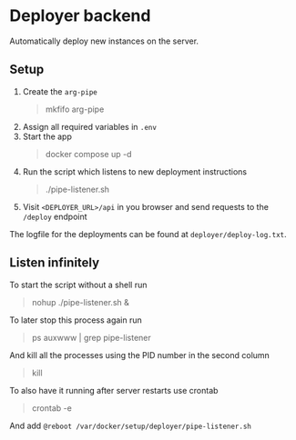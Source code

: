 # Deployer backend

Automatically deploy new instances on the server.

## Setup

1. Create the `arg-pipe`
    > mkfifo arg-pipe
2. Assign all required variables in `.env`
3. Start the app
    > docker compose up -d
4. Run the script which listens to new deployment instructions
   > ./pipe-listener.sh
5. Visit `<DEPLOYER_URL>/api` in you browser and send requests to the `/deploy` endpoint

The logfile for the deployments can be found at `deployer/deploy-log.txt`.

## Listen infinitely

To start the script without a shell run
   > nohup ./pipe-listener.sh &

To later stop this process again run
   > ps auxwww | grep pipe-listener

And kill all the processes using the PID number in the second column
   > kill <PID>

To also have it running after server restarts use crontab
   > crontab -e

And add `@reboot /var/docker/setup/deployer/pipe-listener.sh`
